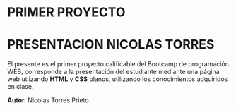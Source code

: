 # PRIMER PROYECTO
# PRESENTACION NICOLAS TORRES

El presente es el primer proyecto calificable del Bootcamp de programación WEB, corresponde a la presentación del estudiante mediante una página web utlizando **HTML** y **CSS** planos, utilizando los conocimientos adquiridos en clase.

**Autor.** Nicolas Torres Prieto



